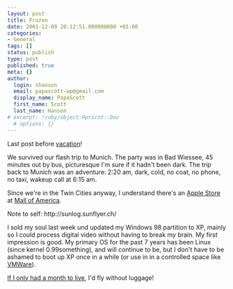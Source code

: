 ```yaml
---
layout: post
title: Frozen
date: 2001-12-09 20:12:51.000000000 +01:00
categories:
- General
tags: []
status: publish
type: post
published: true
meta: {}
author:
  login: shanson
  email: papascott-wp@gmail.com
  display_name: PapaScott
  first_name: Scott
  last_name: Hanson
# excerpt: !ruby/object:Hpricot::Doc
  # options: {}
---
```

<p>Last post before <a href="http://weather.yahoo.com/forecast/Minneapolis_MN_US_f.html">vacation</a>! </p>
<p>We survived our flash trip to Munich. The party was in Bad Wiessee, 45 minutes out by bus, picturesque I'm sure if it hadn't been dark. The trip back to Munich was an adventure: 2:20 am, dark, cold, no coat, no phone, no taxi, wakeup call at 6:15 am.</p>
<p>Since we're in the Twin Cities anyway, I understand there's an <a href="http://www.apple.com/retail/">Apple Store</a> at <a href="http://www.apple.com/retail/mallofamerica/">Mall of America</a>.</p>
<p>Note to self: http://sunlog.sunflyer.ch/</p>
<p>I sold my soul last week und updated my Windows 98 partition to XP, mainly so I could process digital video without having to break my brain. My first impression is good. My primary OS for the past 7 years has been Linux (since kernel 0.99something), and will continue to be, but I don't have to be ashamed to boot up XP once in a while (or use in in a controlled space like <a href="http://www.vmware.com">VMWare</a>).</p>
<p><a href="http://scobleizer.ManilaSites.Com/2001/12/09">If I only had a month to live</a>, I'd fly without luggage!</p>
